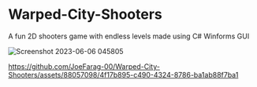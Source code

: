 # Warped-City-Shooters
A fun 2D shooters game with endless levels made using C# Winforms GUI

![Screenshot 2023-06-06 045805](https://github.com/JoeFarag-00/Warped-City-Shooters/assets/88057098/acc475fc-1901-4944-8dc0-482e38bfb729)

https://github.com/JoeFarag-00/Warped-City-Shooters/assets/88057098/4f17b895-c490-4324-8786-ba1ab88f7ba1

